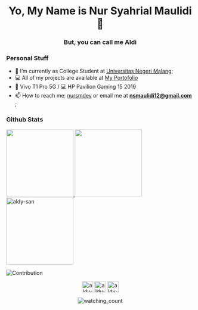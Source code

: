 <h1 align="center">Yo, My Name is Nur Syahrial Maulidi👋</h1>
<h3 align="center">But, you can call me <b>Aldi</b></h3>

### Personal Stuff
- 🔭 I’m currently as College Student at [Universitas Negeri Malang](https://um.ac.id/);
- 💻 All of my projects are available at [My Portofolio](http://aldimaulidi.my.id/)
- 📱 Vivo T1 Pro 5G / 💻 HP Pavilion Gaming 15 2019
- 📫 How to reach me: [nursmdev](https://twitter.com/nursmdev) or email me at **nsmaulidi12@gmail.com**  ;

### Github Stats
<p align="left">
<a href="https://github.com/aldy-san">
  <img height="180em" src="https://github-readme-stats-eight-theta.vercel.app/api?username=aldy-san&show_icons=true&theme=tokyonight&include_all_commits=true&count_private=true"/>
  <img height="180em" src="https://github-readme-stats-eight-theta.vercel.app/api/top-langs/?username=aldy-san&layout=compact&langs_count=8&theme=tokyonight"/>
  <img height="180em" src="https://github-readme-streak-stats.herokuapp.com/?user=aldy-san&theme=tokyonight" alt="aldy-san"/>
</a>
</p>

![Contribution](https://activity-graph.herokuapp.com/graph?username=aldy-san&theme=react-dark&hide_border=true&area=true)

<p align="center">
    <a href="https://www.linkedin.com/in/nur-syahrial-maulidi-99333b1aa/" target="blank"><img align="center" src="https://cdn2.iconfinder.com/data/icons/social-media-2285/512/1_Linkedin_unofficial_colored_svg-512.png" alt="aldy-san" height="30" width="30" /></a>
    <a href="https://twitter.com/ald_iiii" target="blank"><img align="center" src="https://cdn2.iconfinder.com/data/icons/social-media-2285/512/1_Twitter3_colored_svg-512.png" alt="aldy-san" height="30" width="30" /></a>
    <a href="https://www.instagram.com/nur.sm_/" target="blank"><img align="center" src="https://cdn2.iconfinder.com/data/icons/social-media-applications/64/social_media_applications_3-instagram-512.png" alt="aldy-san" height="30" width="30" /></a>
</p>
<p align="center">
    <img src="https://komarev.com/ghpvc/?username=aldy-san&color=lightgrey" alt="watching_count" />
</p>
